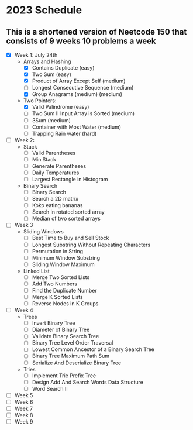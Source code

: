 # 2023 Schedule

## This is a shortened version of Neetcode 150 that consists of 9 weeks 10 problems a week

- [x] Week 1: July 24th
  - Arrays and Hashing
    - [x] Contains Duplicate (easy)
    - [x] Two Sum (easy)
    - [x] Product of Array Except Self (medium)
    - [ ] Longest Consecutive Sequence (medium)
    - [x] Group Anagrams (medium) (medium)
  - Two Pointers:
    - [x] Valid Palindrome (easy)
    - [ ] Two Sum II Input Array is Sorted (medium)
    - [ ] 3Sum (medium)
    - [ ] Container with Most Water (medium)
    - [ ] Trapping Rain water (hard)
- [ ] Week 2:
  - Stack
    - [ ] Valid Parentheses
    - [ ] Min Stack
    - [ ] Generate Parentheses
    - [ ] Daily Temperatures
    - [ ] Largest Rectangle in Histogram
  - Binary Search
    - [ ] Binary Search
    - [ ] Search a 2D matrix
    - [ ] Koko eating bananas
    - [ ] Search in rotated sorted array
    - [ ] Median of two sorted arrays
- [ ] Week 3
  - Sliding Windows
    - [ ] Best Time to Buy and Sell Stock
    - [ ] Longest Substring Without Repeating Characters
    - [ ] Permutation in String
    - [ ] Minimum Window Substring
    - [ ] Sliding Window Maximum
  - Linked List
    - [ ] Merge Two Sorted Lists
    - [ ] Add Two Numbers
    - [ ] Find the Duplicate Number
    - [ ] Merge K Sorted Lists
    - [ ] Reverse Nodes in K Groups
- [ ] Week 4
  - Trees
    - [ ] Invert Binary Tree
    - [ ] Diameter of Binary Tree
    - [ ] Validate Binary Search Tree
    - [ ] Binary Tree Level Order Traversal
    - [ ] Lowest Common Ancestor of a Binary Search Tree
    - [ ] Binary Tree Maximum Path Sum
    - [ ] Serialize And Deserialize Binary Tree
  - Tries
    - [ ] Implement Trie Prefix Tree
    - [ ] Design Add And Search Words Data Structure
    - [ ] Word Search II
- [ ] Week 5
- [ ] Week 6
- [ ] Week 7
- [ ] Week 8
- [ ] Week 9
